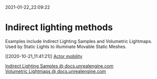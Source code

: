 2021-01-22_22:09:22

# Indirect lighting methods

Examples include Indirect Lighting Samples and Volumetric Lightmaps.
Used by Static Lights to illuminate Movable Static Meshes.


[[2020-10-21_11:41:21]] [Actor mobility](./Actor%20mobility.md)  


[Indirect Lighting Samples @ docs.unrealengine.com](https://docs.unrealengine.com/en-US/RenderingAndGraphics/Lightmass/IndirectLightingCache/index.html)  
[Volumetric Lightmaps @ docs.unrealengine.com](https://docs.unrealengine.com/en-US/RenderingAndGraphics/Lightmass/VolumetricLightmaps/index.html)  
